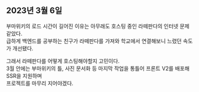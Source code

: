 ## **2023년 3월 6일**

부마위키의 로드 시간이 길어진 이유는 아무래도 호스팅 중인 라떼판다의 인터넷 문제 같았다.  
급하게 백엔드를 공부하는 친구가 라떼판다를 가져와 학교에서 연결해보니 느렸던 속도가 개선됐다.

그래서 라떼판다를 어떻게 호스팅해야할지 고민이다.  
3월 안에는 부마위키의 틀, 사진 문서화 등 마지막 작업을 통틀어 프론트 V2를 배포해 SSR을 지원하며  
프로젝트를 마무리 지어야겠다.
